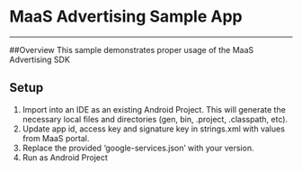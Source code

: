 # MaaS Advertising Sample App
_____________________________
##Overview
This sample demonstrates proper usage of the MaaS Advertising SDK

## Setup

1. Import into an IDE as an existing Android Project. This will generate the necessary local files and directories (gen, bin, .project, .classpath, etc).
2. Update app id, access key and signature key in strings.xml with values from MaaS portal.
3. Replace the provided ‘google-services.json’ with your version. 
4. Run as Android Project
